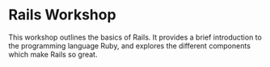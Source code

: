 # Rails Workshop

This workshop outlines the basics of Rails. It provides a brief introduction to the programming language Ruby, and explores the different components which make Rails so great.
